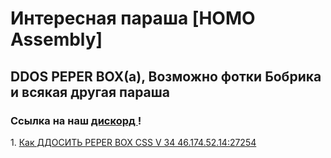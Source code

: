 <DOCTYPE html>
<html>
<head>
<title> UH</title>
</head>
<body>
          <h1> Интересная параша [HOMO Assembly] </h1>
      <h2>DDOS PEPER BOX(а), Возможно фотки Бобрика и всякая другая параша </h2>
    <h3>Ссылка на наш <a href= "https://discordapp.com/invite/djhDbcS"> дискорд </a>!</h3>    
1. <a href= "https://phobos213.github.io/">Как ДДОСИТЬ PEPER BOX CSS V 34 46.174.52.14:27254</a>                
</body>
</html>
